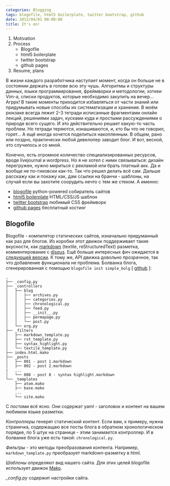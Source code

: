 ```yaml
---
categories: Blogging
tags: blogofile, html5 boilerplate, twitter bootstrap, github
date: 2012/04/01 00:00:00
title: It's on!
---
```

1.  Motivation
2.  Process
    *   Blogofile
    *   html5 boilerplate
    *   twitter bootstrap
    *   github pages
3.  Resume, plans

В жизни каждого разработчика наступает момент, когда он больше не в состоянии держать в голове всю эту чушь. Алгоритмы и структуры данных, языки программирования, фреймворки и методологии, хоткеи Vim-а, списки продуктов, которые необходимо закупить на вечер... Агррх! В такие моменты приходится избавляться от части знаний или придумывать новые способы их систематизации и хранения. В моём рюкзаке всегда лежит 2-3 тетради исписанные фрагментами онлайн лекций, решениями задач, кусками куда и простыми рассуждениями о природе всего сущего. И это действительно решает какую-то часть проблем. Но тетради теряются, изнашиваются, и, кто бы что не говорил, горят... А ещё иногда хочется поделиться накопленным. В общем, рано или поздно, практически любой девелопер заводит блог. И вот, весной, это случилось и со мной.

Конечно, есть огромное количество специализированных ресурсов, вроде livejournal и wordpress. Но я не хотел с ними связываться: дизайн перегружен, нужно мириться с рекламой или брать платный акк. Да и вообще не по-гиковски как-то. Так что решил делать всё сам. Дальше расскажу как и покажу как, дам ссылки на бранчи - шаблоны, на случай если вы захотите соорудить нечто с тем же стеком. А именно:

*   [blogofile](http://www.blogofile.com/) python-powered собиратель сайтов
*   [html5 boilerplate](http://html5boilerplate.com/) HTML/CSS/JS шаблон
*   [twitter bootstrap]() любимый CSS фреймворк
*   [github pages]() бесплатный хостинг

## Blogofile

Blogofile - компилятор статических сайтов, изначально придуманный как раз для блогов. Из коробки этот движок поддерживает такие вкусности, как [markdown]() (textile, reStructuredText) разметка, комментирование с [disqus](). Ещё больше интересных фич ожидается в [следующей версии](http://www.blogofile.com/blog/2011/04/30/preview-of-blogofile-0.8/). К тому же, API движка довольно прозрачное, так что добавление функционала не проблема. Болванка блога, сгенерированная с помощью `blogofile init simple_bolg` [ [github]() ]:

    .
    ├── _config.py
    ├── _controllers
    │   ├── blog
    │   │   ├── archives.py
    │   │   ├── categories.py
    │   │   ├── chronological.py
    │   │   ├── feed.py
    │   │   ├── __init__.py
    │   │   ├── permapage.py
    │   │   └── post.py
    │   └── org.py
    ├── _filters
    │   ├── markdown_template.py
    │   ├── rst_template.py
    │   ├── syntax_highlight.py
    │   └── textile_template.py
    ├── index.html.mako
    ├── _posts
    │   ├── 001 - post 1.markdown
    │   ├── 002 - post 2.markdown
    |   ...
    │   └── 008 - post 8 - syntax highlight.markdown
    └── _templates
        ├── atom.mako
        ├── base.mako
        ...
        └── site.mako

С *постами* всё ясно. Они содержат yaml - заголовок и контент на вашем любимом языке разметки.

*Контроллеры* генерят статический контент. Если вам, к примеру, нужна страничка, содержащаю все посты блога в обратном хронологическом порядке, по 5 штук на странице - этим занимается контроллер. И в болванке блога уже есть такой: `chronological.py`. 

*Фильтры* - это методы преобразования контента. Например, `markdown_template.py` преобразует markdown-разметку в html.

*Шаблоны* определяют вид нашего сайта. Для этих целей blogofile использует движок [Mako]().

*_config.py* содержит настройки сайта.
